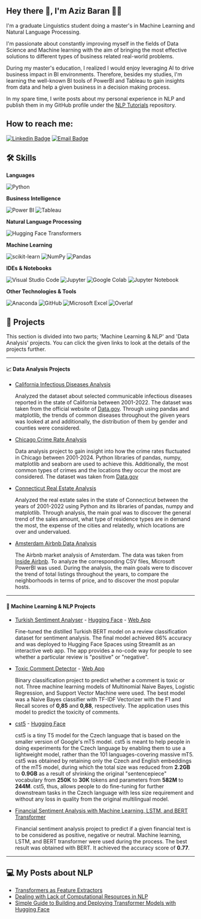 ## Hey there 👋, I'm Aziz Baran 👨‍💻

I'm a graduate Linguistics student doing a master's in Machine Learning and Natural Language Processing.

I'm passionate about constantly improving myself in the fields of Data Science and Machine learning with the aim of bringing the most effective solutions to different types of business related real-world problems.

During my master's education, I realized I would enjoy leveraging AI to drive business impact in BI environments. Therefore, besides my studies, I'm learning the well-known BI tools of PowerBI and Tableau to gain insights from data and help a given business in a decision making process.

In my spare time, I write posts about my personal experience in NLP and publish them in my GitHub profile under the [NLP Tutorials](https://github.com/azizbarank/NLP-Tutorials) repository.

## How to reach me:
[![Linkedin Badge](https://img.shields.io/badge/LinkedIn-0077B5?style=flat-square&logo=linkedin&logoColor=white)](https://www.linkedin.com/in/aziz-baran-kurtulus-0334752b4/)
[![Email Badge](https://img.shields.io/badge/Gmail-D14836?style=flat-square&logo=gmail&logoColor=white)](mailto:azizbarank@gmail.com)

## 🛠️ Skills

**Languages** 

   ![Python](https://img.shields.io/badge/Python-black?style=flat-square&logo=python&logoColor=ffdd54?)

**Business Intelligence**

   ![Power BI](https://img.shields.io/badge/PowerBI-black?style=flat-square&logo=powerbi&logoColor=F7931E?) ![Tableau](https://img.shields.io/badge/Tableau-black?style=flat-square&logo=Tableau&logoColor=ffdd54?)
  
**Natural Language Processing**

   ![Hugging Face Transformers](https://img.shields.io/badge/🤗_Transformers-black?style=flat-square&logo=Hugging_Face&logoColor=white)
  
**Machine Learning** 

   ![scikit-learn](https://img.shields.io/badge/scikit--learn-black?style=flat-square&logo=scikit-learn&logoColor=F7931E?) ![NumPy](https://img.shields.io/badge/Numpy-black?style=flat-square&logo=numpy&logoColor=777BB4) ![Pandas](https://img.shields.io/badge/pandas-black?style=flat-square&logo=pandas&logoColor=2C2D72)
  
**IDEs & Notebooks** 
  
  ![Visual Studio Code](https://img.shields.io/badge/Visual_Studio_Code-black?style=flat-square&logo=visual%20studio%20code&logoColor=white) ![Jupyter](https://img.shields.io/badge/Jupyter_Lab-black?style=flat-square&logo=Jupyter&logoColor=F37626) ![Google Colab](https://img.shields.io/badge/Colab-black?style=flat-square&logo=googlecolab&color=black) ![Jupyter Notebook](https://img.shields.io/badge/Jupyter_Notebook-black.svg?style=flat-square&logo=jupyter&logoColor=F37626)
  
**Other Technologies & Tools** 

   ![Anaconda](https://img.shields.io/badge/Anaconda-black?style=flat-square&logo=anaconda&logoColor=342B029.svg) ![GitHub](https://img.shields.io/badge/GitHub-100000?style=flat-square&logo=github&logoColor=white) ![Microsoft Excel](https://img.shields.io/badge/Microsoft_Excel-black?style=flat-square&logo=microsoft-excel&logoColor=white) ![Overlaf](https://img.shields.io/badge/Overleaf-black?style=flat-square&logo=Overleaf&logoColor=Green)

## 📃 Projects

This section is divided into two parts; 'Machine Learning & NLP' and 'Data Analysis' projects. You can click the given links to look at the details of the projects further.

---
#### 📈 Data Analysis Projects
* [California Infectious Diseases Analysis](https://github.com/azizbarank/California-Infectious-Diseases-Analysis)

  Analyzed the dataset about selected communicable infectious diseases reported in the state of California between 2001-2022. The dataset was taken from the official website of [Data.gov](https://catalog.data.gov/dataset/infectious-diseases-by-disease-county-year-and-sex-6e856). Through using pandas and matplotlib, the trends of common diseases throughout the giiven years was looked at and additionally, the distribution of them by gender and counties were considered.

* [Chicago Crime Rate Analysis](https://github.com/azizbarank/Chicago-Crime-Rate-Analysis)
 
  Data analysis project to gain insight into how the crime rates fluctuated in Chicago between 2001-2024. Python libraries of pandas, numpy, matplotlib and seaborn are used to achieve this. Additionally, the most common types of crimes and the locations they occur the most are considered. The dataset was taken from [Data.gov](https://github.com/azizbarank/Chicago-Crime-Rate-Analysis)
 
* [Connecticut Real Estate Analysis](https://github.com/azizbarank/Connecticut-Real-Estate-Analysis)

  Analyzed the real estate sales in the state of Connecticut between the years of 2001-2022 using Python and its libraries of pandas, numpy and matplotlib. Through analysis, the main goal was to discover the general trend of the sales amount, what type of residence types are in demand the most, the expense of the cities and relatedly, which locations are over and undervalued.

* [Amsterdam Airbnb Data Analysis](https://github.com/azizbarank/Amsterdam-Airbnb-Analysis)

  The Airbnb market analysis of Amsterdam. The data was taken from [Inside Airbnb](https://insideairbnb.com/get-the-data/). To analyze the corresponding CSV files, Microsoft PowerBI was used. During the analysis, the main goals were to discover the trend of total listings throughout the years, to compare the neighborhoods in terms of price, and to discover the most popular hosts.

---

#### 🤖 Machine Learning & NLP Projects
* [Turkish Sentiment Analyser](https://github.com/azizbarank/Turkish-Sentiment-Analyser) - [Hugging Face](https://huggingface.co/azizbarank/distilbert-base-turkish-cased-sentiment) - [Web App](https://huggingface.co/spaces/azizbarank/Turkish-Sentiment-Analysis)

  Fine-tuned the distilled Turkish BERT model on a review classification dataset for sentiment analysis. The final model achieved 86% accuracy and was deployed to Hugging Face Spaces using Streamlit as an interactive web app. The app provides a no-code way for people to see whether a particular review is "positive" or "negative". 

* [Toxic Comment Detector](https://github.com/azizbarank/Toxic-Comment-Detector) - [Web App](https://huggingface.co/spaces/azizbarank/Toxic-Comment-Detection-App)
 
  Binary classification project to predict whether a comment is toxic or not. Three machine learning models of Multinomial Naive Bayes, Logistic Regression, and Support Vector Machine were used. The best model was a Naive Bayes classifier with TF-IDF Vectorizer with the F1 and Recall scores of **0,85** and **0,88**, respectively. The application uses this model to predict the toxicity of comments.
 
* [cst5](https://github.com/azizbarank/Czech-T5-Base-Model) - [Hugging Face](https://huggingface.co/azizbarank/cst5-base)

  cst5 is a tiny T5 model for the Czech language that is based on the smaller version of Google's mT5 model. cst5 is meant to help people in doing experiments for the Czech language by enabling them to use a lightweight model, rather than the 101 languages-covering massive mT5. cst5 was obtained by retaining only the Czech and English embeddings of the mT5 model, during which the total size was reduced from **2.2GB** to **0.9GB** as a result of shrinking the original "sentencepiece" vocabulary from **250K** to **30K** tokens and parameters from **582M** to **244M**. cst5, thus, allows people to do fine-tuning for further downstream tasks in the Czech language with less size requirement and without any loss in quality from the original multilingual model.

* [Financial Sentiment Analysis with Machine Learning, LSTM, and BERT Transformer](https://github.com/azizbarank/Financial-Sentiment-Analysis-with-Machine-Learning-LSTM-and-BERT-Transformer)

  Financial sentiment analysis project to predict if a given financial text is to be considered as positive, negative or neutral. Machine learning, LSTM, and BERT transformer were used during the process. The best result was obtained with BERT. It achieved the accuracy score of **0.77**.

---

## 💻 My Posts about NLP

* [Transformers as Feature Extractors](https://github.com/azizbarank/NLP-Tutorials/blob/main/transformers.md)
* [Dealing with Lack of Computational Resources in NLP](https://github.com/azizbarank/NLP-Tutorials/blob/main/resources.md)
* [Simple Guide to Building and Deploying Transformer Models with Hugging Face](https://github.com/azizbarank/NLP-Tutorials/blob/main/deployment.md)
